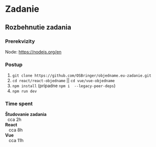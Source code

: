 # Zadanie

## Rozbehnutie zadania 
### Prerekvizity 
 Node: https://nodejs.org/en

### Postup
1. ```git clone https://github.com/OSBringer/objedname.eu-zadanie.git ```
2. ```cd react/react-objedname``` || ```cd vue/vue-objedname```
3. ```npm install``` (prípadne ```npm i  --legacy-peer-deps```)
4. ```npm run dev``` 
  
### Time spent
  **Študovanie zadania**\
   &nbsp;&nbsp;cca 2h\
  **React**\
  &nbsp; &nbsp;cca 8h\
  **Vue**\
   &nbsp; &nbsp;cca 11h
